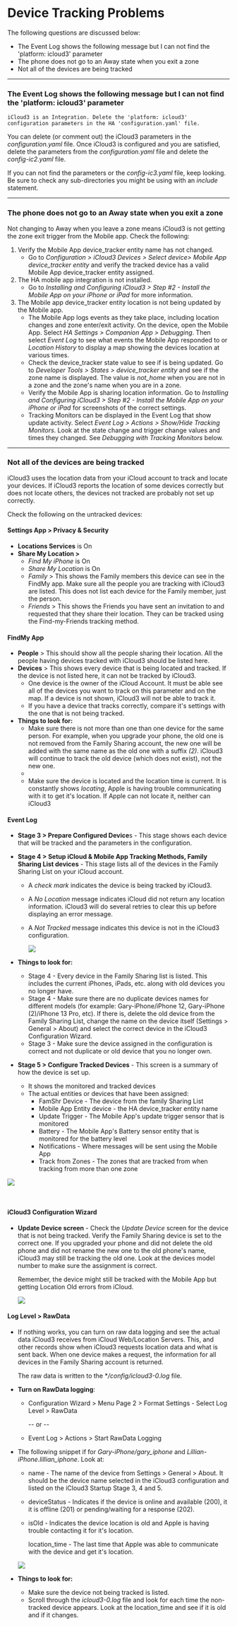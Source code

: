 # Device Tracking Problems

The following questions are discussed below:

- The Event Log shows the following message but I can not find the 'platform: icloud3' parameter
- The phone does not go to an Away state when you exit a zone
-  Not all of the devices are being tracked



-----

### The Event Log shows the following message but I can not find the 'platform: icloud3' parameter

```
iCloud3 is an Integration. Delete the 'platform: icloud3'
configuration parameters in the HA 'configuration.yaml' file.
```

You can delete (or comment out) the iCloud3 parameters in the *configuration.yaml* file. Once iCloud3 is configured and you are satisfied, delete the parameters from the *configuration.yaml* file and delete the *config-ic2.yaml* file.

If you can not find the parameters or the *config-ic3.yaml* file, keep looking. Be sure to check any sub-directories you might be using with an *include* statement.




-----

### The phone does not go to an Away state when you exit a zone

Not changing to Away when you leave a zone means iCloud3 is not getting the zone exit trigger from the Mobile app. Check the following:

1. Verify the Mobile App device_tracker entity name has not changed. 
   - Go to *Configuration > iCloud3 Devices > Select device> Mobile App device_tracker entity* and verify the tracked device has a valid Mobile App device_tracker entity assigned.
2. The HA mobile app integration is not installed. 
   - Go to *Installing and Configuring iCloud3 > Step #2 - Install the Mobile App on your iPhone or iPad* for more information.
3. The Mobile app device_tracker entity location is not being updated by the Mobile app. 
   - The Mobile App logs events as they take place, including location changes and zone enter/exit activity. On the device, open the Mobile App. Select *HA Settings > Companion App > Debugging*. Then select *Event Log* to see what events the Mobile App responded to or *Location History* to display a map showing the devices location at various times.
   - Check the device_tracker state value to see if is being updated. Go to *Developer Tools > States > device_tracker entity* and see if the zone name is displayed. The value is *not_home* when you are not in a zone and the zone's name when you are in a zone.
   - Verify the Mobile App is sharing location information. Go to *Installing and Configuring iCloud3 > Step #2 - Install the Mobile App on your iPhone or iPad* for screenshots of the correct settings.
   - Tracking Monitors can be displayed in the Event Log that show update activity. Select *Event Log > Actions > Show/Hide Tracking Monitors*. Look at the state change and trigger change values and times they changed. See *Debugging with Tracking Monitors* below.



-----

### Not all of the devices are being tracked

iCloud3 uses the location data from your iCloud account to track and locate your devices. If iCloud3 reports the location of some devices correctly but does not locate others, the devices not tracked are probably not set up correctly.

Check the following on the untracked devices:

#### Settings App > Privacy & Security

- **Locations Services** is On
- **Share My Location >**
  - *Find My iPhone* is On
  - *Share My Location* is On
  - *Family* > This shows the Family members this device can see in the FindMy app. Make sure all the people you are tracking with iCloud3 are listed. This does not list each device for the Family member, just the person.
  - *Friends* > This shows the Friends you have sent an invitation to and requested that they share their location. They can be tracked using the Find-my-Friends tracking method.

#### FindMy App

- **People** > This should show all the people sharing their location. All the people having devices tracked with iCloud3 should be listed here.
- **Devices** > This shows every device that is being located and tracked. If the device is not listed here, it can not be tracked by iCloud3. 
  - One device is the owner of the iCloud Account. It must be able see all of the devices you want to track on this parameter and on the map. If a device is not shown, iCloud3 will not be able to track it.
  - If you have a device that tracks correctly, compare it's settings with the one that is not being tracked.
- **Things to look for:**
  - Make sure there is not more than one than one device for the same person. For example, when you upgrade your phone, the old one is not removed from the Family Sharing account, the new one will be added with the same name as the old one with a suffix *(2)*. iCloud3 will continue to track the old device (which does not exist), not the new one.
  - 
  - Make sure the device is located and the location time is current. It is constantly shows *locating*, Apple is having trouble communicating with it to get it's location. If Apple can not locate it, neither can iCloud3

#### Event Log

- **Stage 3 > Prepare Configured Device**s - This stage shows each device that will be tracked and the parameters in the configuration.
- **Stage 4 > Setup iCloud & Mobile App Tracking Methods, Family Sharing List devices** - This stage lists all of the devices in the Family Sharing List on your iCloud account. 
  - A *check mark* indicates the device is being tracked by iCloud3. 
  - A *No Location* message indicates iCloud did not return any location information. iCloud3 will do several retries to clear this up before displaying an error message.
  - A *Not Tracked* message indicates this device is not in the iCloud3 configuration.

    ![](../images/evlog-stage-3-4.png)
- **Things to look for:**

  -  Stage 4 - Every device in the Family Sharing list is listed. This includes the current iPhones, iPads, etc. along with old devices you no longer have.
  - Stage 4 - Make sure there are no duplicate devices names for different models (for example: Gary-iPhone/iPhone 12, Gary-iPhone (2)/iPhone 13 Pro, etc). If there is, delete the old device from the Family Sharing List, change the name on the device itself (Settings > General > About) and select the correct device in the iCloud3 Configuration Wizard.
  - Stage 3 - Make sure the device assigned in the configuration is correct and not  duplicate or old device that you no longer own.
- **Stage 5 > Configure Tracked Devices** - This screen is a summary of how the device is set up. 

  - It shows the monitored and tracked devices
  - The actual entities or devices that have been assigned:
    - FamShr Device - The device from the family Sharing List
    - Mobile App Entity device - the HA device_tracker entity name
    - Update Trigger - The Mobile App's update trigger sensor that is monitored
    - Battery - The Mobile App's Battery sensor entity that is monitored for the battery level
    - Notifications - Where messages will be sent using the Mobile App
    - Track from Zones -  The zones that are tracked from when tracking from more than one zone

![](../images/evlog-stage-5.png)


​    

#### iCloud3 Configuration Wizard

- **Update Device screen** - Check the *Update Device* screen for the device that is not being tracked. Verify the Family Sharing device is set to the correct one. If you upgraded your phone and did not delete the old phone and did not rename the new one to the old phone's name, iCloud3 may still be tracking the old one. Look at the devices model number to make sure the assignment is correct.

  Remember, the device might still be tracked with the Mobile App but getting Location Old errors from iCloud.

  ![](../images/cf-device-update-famshr.png)

#### Log Level > RawData

- If nothing works, you can turn on raw data logging and see the actual data iCloud3 receives from iCloud Web/Location Servers. This, and other records show when iCloud3 requests location data and what is sent back. When one device makes a request, the information for all devices in the Family Sharing account is returned. 

  The raw data is written to the **/config/icloud3-0.log* file.

- **Turn on RawData logging**:

  - Configuration Wizard > Menu Page 2 > Format Settings - Select Log Level > RawData

    -- or --

  - Event Log > Actions > Start RawData Logging

- The following snippet if for *Gary-iPhone/gary_iphone* and *Lillian-iPhone.lillian_iphone*. Look at:

  - name - The name of the device from Settings > General > About. It should be the device name selected in the iCloud3 configuration and listed on the iCloud3 Startup Stage 3, 4 and 5.

  - deviceStatus - Indicates if the device is online and available (200), it it is offline (201) or pending/waiting for a response (202).

  - isOld - Indicates the device location is old and Apple is having trouble contacting it for it's location.

    location_time - The last time that Apple was able to communicate with the device and get it's location.

  ![](../images/debug-rawdata.png)

- **Things to look for:**

  - Make sure the device not being tracked is listed.
  - Scroll through the *icloud3-0.log* file and look for each time the non-tracked device appears. Look at the location_time and see if it is old and if it changes.

